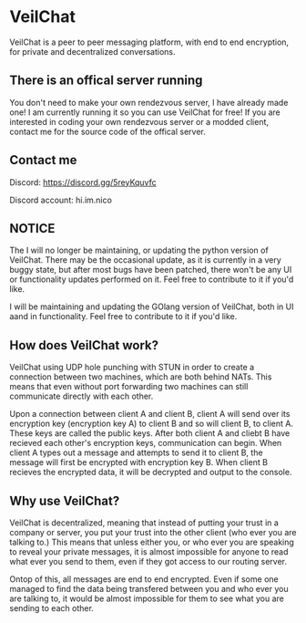 # VeilChat
VeilChat is a peer to peer messaging platform, with end to end encryption, for private and decentralized conversations.

## There is an offical server running
You don't need to make your own rendezvous server, I have already made one! I am currently running it so you can use VeilChat for free!
If you are interested in coding your own rendezvous server or a modded client, contact me for the source code of the offical server.

## Contact me
Discord: https://discord.gg/5reyKquvfc

Discord account: hi.im.nico

## NOTICE
The I will no longer be maintaining, or updating the python version of VeilChat. There may be the occasional update, as it is currently in a very buggy state, but after most bugs have been patched, there won't be any UI or functionality updates performed on it. Feel free to contribute to it if you'd like.

I will be maintaining and updating the GOlang version of VeilChat, both in UI aand in functionality. Feel free to contribute to it if you'd like.

## How does VeilChat work?
VeilChat using UDP hole punching with STUN in order to create a connection between two machines, which are both behind NATs. This means that even without port forwarding two machines can still communicate directly with each other.

Upon a connection between client A and client B, client A will send over its encryption key (encryption key A) to client B and so will client B, to client A. These keys are called the public keys. After both client A and cliebt B have recieved each other's encryption keys, communication can begin. When client A types out a message and attempts to send it to client B, the message will first be encrypted with encryption key B. When client B recieves the encrypted data, it will be decrypted and output to the console.


## Why use VeilChat?
VeilChat is decentralized, meaning that instead of putting your trust in a company or server, you put your trust into the other client (who ever you are talking to.) This means that unless either you, or who ever you are speaking to reveal your private messages, it is almost impossible for anyone to read what ever you send to them, even if they got access to our routing server.

Ontop of this, all messages are end to end encrypted. Even if some one managed to find the data being transfered between you and who ever you are talking to, it would be almost impossible for them to see what you are sending to each other.
